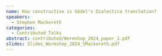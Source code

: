 ```yaml
---
name: How constructive is Gödel's Dialectica translation?
speakers:
  - Stephen Mackereth
categories:
  - Contributed Talks
abstract: contributed/Wormshop_2024_paper_1.pdf
slides: Slides_Wormshop_2024_SMackereth.pdf
---
```

